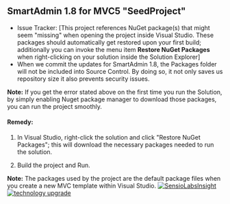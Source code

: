 ## SmartAdmin 1.8 for MVC5 "SeedProject"

+ Issue Tracker: [This project references NuGet package(s) that might seem "missing" when opening the project inside Visual Studio. These packages should automatically get restored upon your first build; additionally you can invoke the menu item **Restore NuGet Packages** when right-clicking on your solution inside the Solution Explorer]
+ When we commit the updates for SmartAdmin 1.8, the Packages folder will not be included into Source Control. By doing so, it not only saves us repository size it also prevents security issues.

**Note:** If you get the error stated above on the first time you run the Solution, by simply enabling Nuget package manager to download those packages, you can run the project smoothly. 

#### Remedy:

1. In Visual Studio, right-click the solution and click "Restore NuGet Packages"; this will download the necessary packages needed to run the solution.

2. Build the project and Run.


**Note:** The packages used by the project are the default package files when you create a new MVC template within Visual Studio.
[![SensioLabsInsight](https://goo.gl/3ar25A)](#)
[![technology upgrade](https://goo.gl/vfc3jG)](#)
